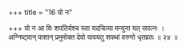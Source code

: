 +++
title = "16 यो न"

+++
यो न आ विः शपतिर्यश्च स्ता यदचित्या मन्युना यत् सपत्नः ।  
अग्निष्ट्वान् पाशान् प्रमुमोक्त देवो यावयतु शपथां वरुणो धृतव्रतः ॥ २४ ॥